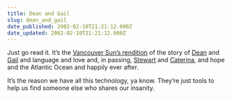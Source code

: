 ```yaml
---
title: Dean and Gail
slug: dean_and_gail
date_published: 2002-02-10T21:21:12.000Z
date_updated: 2002-02-10T21:21:12.000Z
---
```


Just go read it. It’s the [Vancouver Sun’s rendition](http://www.canada.com/vancouver/vancouversun/story.asp?id=%7B787C26D4-F7CA-40B7-9202-E96B597223C7%7D) of the story of [Dean](http://www.textism.com/) and [Gail](http://www.openbrackets.com/) and language and love and, in passing, [Stewart](http://www.sylloge.com/personal/) and [Caterina](http://www.caterina.net), and hope and the Atlantic Ocean and happily ever after.

It’s the reason we have all this technology, ya know. They’re just tools to help us find someone else who shares our insanity.
